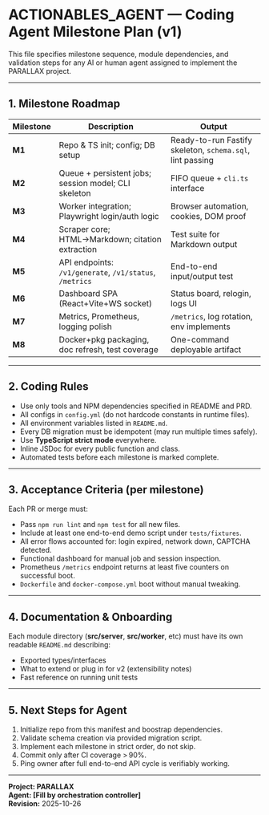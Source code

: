 # ACTIONABLES_AGENT — Coding Agent Milestone Plan (v1)

This file specifies milestone sequence, module dependencies, and validation steps for any AI or human agent assigned to implement the PARALLAX project.

---

## 1. Milestone Roadmap

| Milestone | Description | Output |
|-----------|-------------|--------|
| **M1** | Repo & TS init; config; DB setup | Ready-to-run Fastify skeleton, `schema.sql`, lint passing |
| **M2** | Queue + persistent jobs; session model; CLI skeleton | FIFO queue + `cli.ts` interface |
| **M3** | Worker integration; Playwright login/auth logic | Browser automation, cookies, DOM proof |
| **M4** | Scraper core; HTML→Markdown; citation extraction | Test suite for Markdown output |
| **M5** | API endpoints: `/v1/generate`, `/v1/status`, `/metrics` | End-to-end input/output test |
| **M6** | Dashboard SPA (React+Vite+WS socket) | Status board, relogin, logs UI |
| **M7** | Metrics, Prometheus, logging polish | `/metrics`, log rotation, env implements |
| **M8** | Docker+pkg packaging, doc refresh, test coverage | One-command deployable artifact |

---

## 2. Coding Rules

- Use only tools and NPM dependencies specified in README and PRD.
- All configs in `config.yml` (do not hardcode constants in runtime files).
- All environment variables listed in `README.md`.
- Every DB migration must be idempotent (may run multiple times safely).
- Use **TypeScript strict mode** everywhere.
- Inline JSDoc for every public function and class.
- Automated tests before each milestone is marked complete.

---

## 3. Acceptance Criteria (per milestone)

Each PR or merge must:
- Pass `npm run lint` and `npm test` for all new files.
- Include at least one end-to-end demo script under `tests/fixtures`.
- All error flows accounted for: login expired, network down, CAPTCHA detected.
- Functional dashboard for manual job and session inspection.
- Prometheus `/metrics` endpoint returns at least five counters on successful boot.
- `Dockerfile` and `docker-compose.yml` boot without manual tweaking.

---

## 4. Documentation & Onboarding

Each module directory (**src/server**, **src/worker**, etc) must have its own readable `README.md` describing:
- Exported types/interfaces
- What to extend or plug in for v2 (extensibility notes)
- Fast reference on running unit tests

---

## 5. Next Steps for Agent

1. Initialize repo from this manifest and boostrap dependencies.
2. Validate schema creation via provided migration script.
3. Implement each milestone in strict order, do not skip.
4. Commit only after CI coverage > 90%.
5. Ping owner after full end-to-end API cycle is verifiably working.

---

**Project: PARALLAX**  
**Agent: [Fill by orchestration controller]**  
**Revision:** 2025-10-26  

